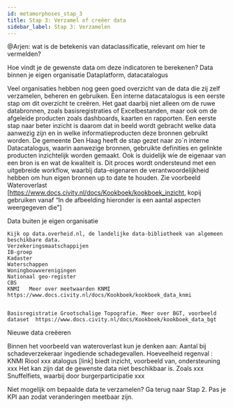 ```yaml
---
id: metamorphoses_stap_3
title: Stap 3: Verzamel of creëer data
sidebar_label: Stap 3: Verzamelen
---
```


@Arjen: wat is de betekenis van dataclassificatie, relevant om hier te vermelden?

Hoe vindt je de gewenste data om deze indicatoren te berekenen? 
Data binnen je eigen organisatie
	Dataplatform, datacatalogus

Veel organisaties hebben nog geen goed overzicht van de data die zij zelf verzamelen, beheren en gebruiken. Een interne datacatalogus is een eerste stap om dit overzicht te creëren. Het gaat daarbij niet alleen om de ruwe databronnen, zoals basisregistraties of Excelbestanden, maar ook om de afgeleide producten zoals dashboards, kaarten en rapporten.
Een eerste stap naar beter inzicht is daarom dat in beeld wordt gebracht welke data aanwezig zijn en in welke informatieproducten deze bronnen gebruikt worden. De gemeente Den Haag heeft de stap gezet naar zo´n interne Datacatalogus, waarin aanwezige bronnen, gebruikte definities en gelinkte producten inzichtelijk worden gemaakt. Ook is duidelijk wie de eigenaar van een bron is en wat de kwaliteit is. Dit proces wordt ondersteund met een uitgebreide workflow, waarbij data-eigenaren de verantwoordelijkheid hebben om hun eigen bronnen up to date te houden. 
Zie voorbeeld Wateroverlast [https://www.docs.civity.nl/docs/Kookboek/kookboek_inzicht, kopij gebruiken vanaf “In de afbeelding hieronder is een aantal aspecten weergegeven die”] 

Data buiten je eigen organisatie

	Kijk op data.overheid.nl, de landelijke data-bibliotheek van algemeen beschikbare data.
	Verzekeringsmaatschappijen
	IB-groep
	Kadaster
	Waterschappen
	Woningbouwverenigingen
	Nationaal geo-register
	CBS
	KNMI   Meer over meetwaarden KNMI  https://www.docs.civity.nl/docs/Kookboek/kookboek_data_knmi


	Basisregistratie Grootschalige Topografie. Meer over BGT, voorbeeld dataset  https://www.docs.civity.nl/docs/Kookboek/kookboek_data_bgt

Nieuwe data creëeren

Binnen het voorbeeld van wateroverlast kun je denken aan:
	Aantal bij schadeverzekeraar ingediende schadegevallen.
	Hoeveelheid regenval : KNMI
	Riool xxx
atalogus [link] biedt inzicht, voorbeeld van, ondersteuning xxx
Het kan zijn dat de gewenste data niet beschikbaar is. Zoals xxx  Snuffelfiets, waarbij door burgerparticipatie xxx

Niet mogelijk om bepaalde data te verzamelen? Ga terug naar Stap 2. Pas je KPI aan zodat veranderingen meetbaar zijn.